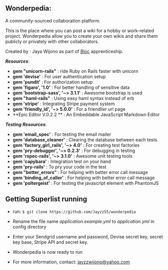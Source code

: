 ## Wonderpedia: 
A community-sourced collaboration platform. 

This is the place where you can post a wiki for a hobby or work-related project. Wonderpedia allow you to create your own wikis and share them publicly or privately with other collaborators.

Created by : Jaya Wijono as part of [Bloc](http://bloc.io) apprenticeship.

***Resources***:
* **gem "unicorn-rails"** : ride Ruby on Rails faster with unicorn
* **gem 'devise'** : For user authentication setup
* **gem 'pundit'** : For authorization setup
* **gem 'figaro', '1.0'** : For better handling of sensitive data
* **gem 'bootstrap-sass', '~> 3.1.1'** : Awesome bootstrap is used
* **gem "haml-rails"** : Using easy haml syntax instead of erb
* **gem 'stripe'** : Integrating Stripe payment system
* **gem 'friendly_id', '~> 5.0.0'** : For a friendlier url page
* **Epic Editor V.0.2.2 ** : An Embeddable JavaScript Markdown Editor

***Testing Resources***:
* **gem 'email_spec'** : For testing the email mailer
* **gem 'database_cleaner'** : Clearing the database between each tests
* **gem 'factory_girl_rails', '~> 4.0'** : For creating test factories
* **gem 'pry-debugger', '~> 0.2.3'** : For debugging in testing
* **gem 'rspec-rails', '~> 3.1.0'** : Awesome unit testing tools
* **gem 'capybara'** : Integration test on your hand
* **gem 'pry-rails'** : To pry your code in the test
* **gem "better_errors"** : For helping with better error call message
* **gem 'binding_of_caller'** : For helping with better error call message
* **gem 'poltergeist'** : For testing the javascript element with PhantomJS


Getting Superlist running
------

* run:
```$ git clone https://github.com/Jayzz55/wonderpedia```

* Rename the file name *application.example.yml* to *application.yml* in config directory
* Enter your Sendgrid username and password, Devise secret key, secret key base, Stripe API and secret key. 
* Wonderpedia is now ready to run

* For more information, contact: jayzzwijono@yahoo.com
